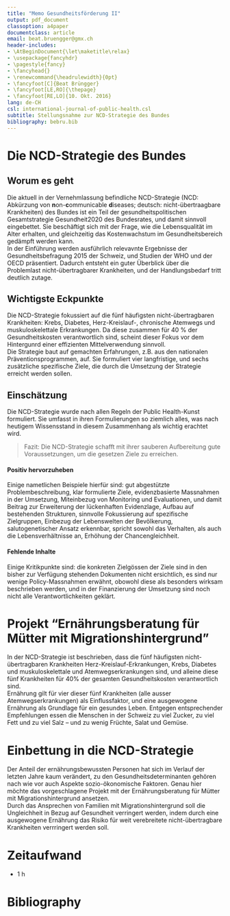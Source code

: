 ```yaml
---
title: "Memo Gesundheitsförderung II"
output: pdf_document
classoption: a4paper
documentclass: article
email: beat.bruengger@gmx.ch
header-includes:
- \AtBeginDocument{\let\maketitle\relax}
- \usepackage{fancyhdr}
- \pagestyle{fancy}
- \fancyhead{}
- \renewcommand{\headrulewidth}{0pt}
- \fancyfoot[C]{Beat Brüngger}
- \fancyfoot[LE,RO]{\thepage}
- \fancyfoot[RE,LO]{10. Okt. 2016}
lang: de-CH
csl: international-journal-of-public-health.csl
subtitle: Stellungsnahme zur NCD-Strategie des Bundes
bibliography: bebru.bib
---
```


# Die NCD-Strategie des Bundes

## Worum es geht

Die aktuell in der Vernehmlassung befindliche NCD-Strategie (NCD: Abkürzung von **n**on-**c**ommunicable **d**iseases; deutsch: nicht-übertraagbare Krankheiten) des Bundes ist ein Teil der gesundheitspolitischen Gesamtstrategie Gesundheit2020 des Bundesrates, und damit sinnvoll eingebettet. Sie beschäftigt sich mit der Frage, wie die Lebensqualität im Alter erhalten, und gleichzeitig das Kostenwachstum im Gesundheitsbereich gedämpft werden kann.  
In der Einführung werden ausführlich relevavnte Ergebnisse der Gesundheitsbefragung 2015 der Schweiz, und Studien der WHO und der OECD präsentiert. Dadurch entsteht ein guter Überblick über die Problemlast nicht-übertragbarer Krankheiten, und der Handlungsbedarf tritt deutlich zutage.  

## Wichtigste Eckpunkte

Die NCD-Strategie fokussiert auf die fünf häufigsten nicht-übertragbaren Krankheiten: Krebs, Diabetes, Herz-Kreislauf-, chronische Atemwegs und muskuloskelettale Erkrankungen. Da diese zusammen für 40 % der Gesundheitskosten verantwortlich sind, scheint dieser Fokus vor dem Hintergunrd einer effizienten Mittelverwendung sinnvoll.  
Die Strategie baut auf gemachten Erfahrungen, z.B. aus den nationalen Präventionsprogrammen, auf. Sie formuliert vier langfristige, und sechs zusätzliche spezifische Ziele, die durch die Umsetzung der Strategie erreicht werden sollen.  

## Einschätzung

Die NCD-Strategie wurde nach allen Regeln der Public Health-Kunst formuliert. Sie umfasst in ihren Formulierungen so ziemlich alles, was nach heutigem Wissensstand in diesem Zusammenhang als wichtig erachtet wird.

> Fazit: Die NCD-Strategie schafft mit ihrer sauberen Aufbereitung gute Voraussetzungen, um die gesetzen Ziele zu erreichen.

#### Positiv hervorzuheben

Einige nametlichen Beispiele hierfür sind: gut abgestützte Problembeschreibung, klar formulierte Ziele, evidenzbasierte Massnahmen in der Umsetzung, Miteinbezug von Monitoring und Evaluationen, und damit Beitrag zur Erweiterung der lückenhaften Evidenzlage, Aufbau auf bestehenden Strukturen, sinnvolle Fokussierung auf spezifische Zielgruppen, Einbezug der Lebenswelten der Bevölkerung, salutogenetischer Ansatz erkennbar, spricht sowohl das Verhalten, als auch die Lebensverhältnisse an, Erhöhung der Chancengleichheit.  

#### Fehlende Inhalte

Einige Kritikpunkte sind: die konkreten Zielgössen der Ziele sind in den bisher zur Verfügung stehenden Dokumenten nicht ersichtlich, es sind nur wenige Policy-Massnahmen erwähnt, obowohl diese als besonders wirksam beschrieben werden, und in der Finanzierung der Umsetzung sind noch nicht alle Verantwortlichkeiten geklärt.  

# Projekt “Ernährungsberatung für Mütter mit Migrationshintergrund”

In der NCD-Strategie ist beschrieben, dass die fünf häufigsten nicht-übertragbaren Krankheiten Herz-Kreislauf-Erkrankungen, Krebs, Diabetes und muskuloskelettale und Atemwegserkrankungen sind, und alleine diese fünf Krankheiten für 40% der gesamten Gesundheitskosten verantwortlich sind.  
Ernährung gilt für vier dieser fünf Krankheiten (alle ausser Atemwegserkrankungen) als Einflussfaktor, und eine ausgewogene Ernährung als Grundlage für ein gesundes Leben. Entgegen entsprechender Empfehlungen essen die Menschen in der Schweiz zu viel Zucker, zu viel Fett und zu viel Salz – und zu wenig Früchte, Salat und Gemüse.  

# Einbettung in die NCD-Strategie

Der Anteil der ernährungsbewussten Personen hat sich im Verlauf der letzten Jahre kaum verändert, zu den Gesundheitsdeterminanten gehören nach wie vor auch Aspekte sozio-ökonomische Faktoren. Genau hier möchte das vorgeschlagene Projekt mit der Ernährungsberatung für Mütter mit Migrationshintergrund ansetzen.  
Durch das Ansprechen von Familien mit Migrationshintergrund soll die Ungleichheit in Bezug auf Gesundheit verringert werden, indem durch eine ausgewogene Ernährung das Risiko für weit verebreitete nicht-übertragbare Krankheiten verrringert werden soll.

# Zeitaufwand

* 1 h

# Bibliography
